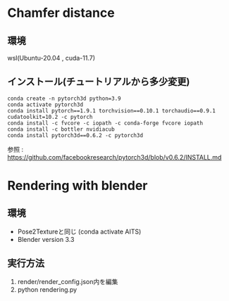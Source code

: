 # Chamfer distance
## 環境  
wsl(Ubuntu-20.04 , cuda-11.7)    
## インストール(チュートリアルから多少変更)    
```
conda create -n pytorch3d python=3.9  
conda activate pytorch3d  
conda install pytorch==1.9.1 torchvision==0.10.1 torchaudio==0.9.1 cudatoolkit=10.2 -c pytorch  
conda install -c fvcore -c iopath -c conda-forge fvcore iopath 
conda install -c bottler nvidiacub 
conda install pytorch3d==0.6.2 -c pytorch3d
```

参照 : https://github.com/facebookresearch/pytorch3d/blob/v0.6.2/INSTALL.md 


# Rendering with blender
## 環境  
- Pose2Textureと同じ (conda activate AITS)
- Blender version 3.3
## 実行方法
1. render/render_config.json内を編集
2. python rendering.py

